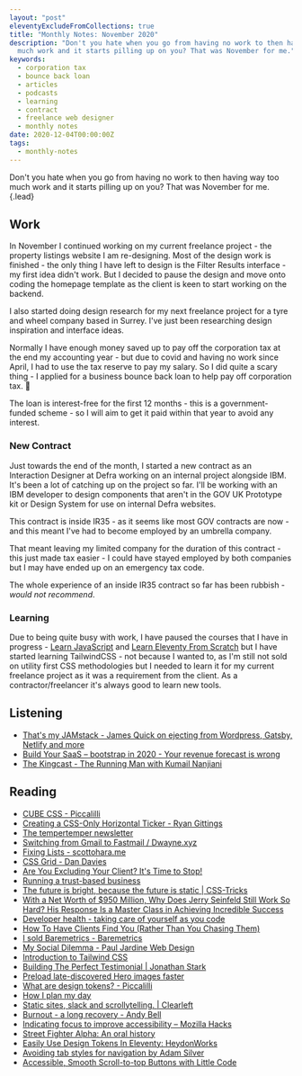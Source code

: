 ```yaml
---
layout: "post"
eleventyExcludeFromCollections: true
title: "Monthly Notes: November 2020"
description: "Don't you hate when you go from having no work to then having way too
  much work and it starts pilling up on you? That was November for me."
keywords:
  - corporation tax
  - bounce back loan
  - articles
  - podcasts
  - learning
  - contract
  - freelance web designer
  - monthly notes
date: 2020-12-04T00:00:00Z
tags:
  - monthly-notes
---
```

Don't you hate when you go from having no work to then having way too much work and it starts pilling up on you? That was November for me.{.lead}

## Work

In November I continued working on my current freelance project - the property listings website I am re-designing. Most of the design work is finished - the only thing I have left to design is the Filter Results interface - my first idea didn't work. But I decided to pause the design and move onto coding the homepage template as the client is keen to start working on the backend.

I also started doing design research for my next freelance project for a tyre and wheel company based in Surrey. I've just been researching design inspiration and interface ideas.

Normally I have enough money saved up to pay off the corporation tax at the end my accounting year - but due to covid and having no work since April, I had to use the tax reserve to pay my salary. So I did quite a scary thing - I applied for a business bounce back loan to help pay off corporation tax. 😬

The loan is interest-free for the first 12 months - this is a government-funded scheme - so I will aim to get it paid within that year to avoid any interest.

### New Contract

Just towards the end of the month, I started a new contract as an Interaction Designer at Defra working on an internal project alongside IBM. It's been a lot of catching up on the project so far. I'll be working with an IBM developer to design components that aren't in the GOV UK Prototype kit or Design System for use on internal Defra websites.

This contract is inside IR35 - as it seems like most GOV contracts are now - and this meant I've had to become employed by an umbrella company.

That meant leaving my limited company for the duration of this contract - this just made tax easier - I could have stayed employed by both companies but I may have ended up on an emergency tax code.

The whole experience of an inside IR35 contract so far has been rubbish - _would not recommend_.

### Learning

Due to being quite busy with work, I have paused the courses that I have in progress - [Learn JavaScript](https://www.learnjavascript.today) and [Learn Eleventy From Scratch](https://piccalil.li/course/learn-eleventy-from-scratch/) but I have started learning TailwindCSS - not because I wanted to, as I'm still not sold on utility first CSS methodologies but I needed to learn it for my current freelance project as it was a requirement from the client. As a contractor/freelancer it's always good to learn new tools.

## Listening

* [That's my JAMstack - James Quick on ejecting from Wordpress, Gatsby, Netlify and more](https://thatsmyjamstack.com/episodes/james-quick/)
* [Build Your SaaS – bootstrap in 2020 - Your revenue forecast is wrong](https://saas.transistor.fm/episodes/your-revenue-forecast-is-wrong)
* [The Kingcast - The Running Man with Kumail Nanjiani](https://radiopublic.com/the-kingcast-G2p2kv/s1!aef36)

## Reading

* [CUBE CSS - Piccalilli](https://piccalil.li/blog/cube-css/ "CUBE CSS - Piccalilli")
* [Creating a CSS-Only Horizontal Ticker - Ryan Gittings](https://www.ryangittings.co.uk/blog/pure-css-ticker/ "Creating a CSS-Only Horizontal Ticker - Ryan Gittings")
* [The tempertemper newsletter](https://www.tempertemper.net/blog/the-tempertemper-newsletter.html "The tempertemper newsletter")
* [Switching from Gmail to Fastmail / Dwayne.xyz](https://dwayne.xyz "Switching from Gmail to Fastmail / Dwayne.xyz")
* [Fixing Lists - scottohara.me](https://www.scottohara.me/blog/2019/01/12/lists-and-safari.html "Fixing Lists - scottohara.me")
* [CSS Grid - Dan Davies](https://www.dan-davies.co.uk/css-grid "CSS Grid - Dan Davies")
* [Are You Excluding Your Client? It's Time to Stop!](https://boagworld.com/working-in-web/client-management/ "Are You Excluding Your Client? It's Time to Stop!")
* [Running a trust-based business](https://gomakethings.com/running-a-trust-based-business/ "Running a trust-based business")
* [The future is bright, because the future is static | CSS-Tricks](https://css-tricks.com/the-future-is-bright-because-the-future-is-static/ "The future is bright, because the future is static | CSS-Tricks")
* [With a Net Worth of $950 Million, Why Does Jerry Seinfeld Still Work So Hard? His Response Is a Master Class in Achieving Incredible Success](https://www.inc.com/jeff-haden/with-a-net-worth-of-950-million-why-is-jerry-seinfeld-still-grinding-his-response-is-a-master-class-in-achieving-incredible-and-lasting-success.html "With a Net Worth of $950 Million, Why Does Jerry Seinfeld Still Work So Hard? His Response Is a Master Class in Achieving Incredible Success")
* [Developer health - taking care of yourself as you code](https://dev.to/christopherkade/developer-health-taking-care-of-yourself-as-you-code-1hh1 "Developer health - taking care of yourself as you code")
* [How To Have Clients Find You (Rather Than You Chasing Them)](https://www.wisecashhq.com/blog/how-to-have-clients-find-you-rather-than-you-chasing-them "How To Have Clients Find You (Rather Than You Chasing Them)")
* [I sold Baremetrics - Baremetrics](https://baremetrics.com/blog/i-sold-baremetrics "I sold Baremetrics - Baremetrics")
* [My Social Dilemma - Paul Jardine Web Design](https://pauljardine.co.uk/blog/my-social-dilemma/ "My Social Dilemma - Paul Jardine Web Design")
* [Introduction to Tailwind CSS](https://www.digitalocean.com/community/tutorials/css-tailwind-css "Introduction to Tailwind CSS")
* [Building The Perfect Testimonial | Jonathan Stark](https://jonathanstark.com/building-the-perfect-testimonial "Building The Perfect Testimonial | Jonathan Stark")
* [Preload late-discovered Hero images faster](https://addyosmani.com/blog/preload-hero-images/ "Preload late-discovered Hero images faster")
* [What are design tokens? - Piccalilli](https://piccalil.li/tutorial/what-are-design-tokens/ "What are design tokens? - Piccalilli")
* [How I plan my day](https://officeofwilson.medium.com/how-i-plan-my-day-9b487703ef5b "How I plan my day")
* [Static sites, slack and scrollytelling. | Clearleft](https://clearleft.com/posts/static-sites-slack-and-scrollytelling "Static sites, slack and scrollytelling. | Clearleft")
* [Burnout - a long recovery - Andy Bell](https://archive.hankchizljaw.com/wrote/burnout-a-long-recovery/ "Burnout - a long recovery - Andy Bell")
* [Indicating focus to improve accessibility – Mozilla Hacks](https://hacks.mozilla.org/2019/06/indicating-focus-to-improve-accessibility/ "Indicating focus to improve accessibility – Mozilla Hacks")
* [Street Fighter Alpha: An oral history](https://daverupert.com/2020/11/street-fighter-alpha/ "Street Fighter Alpha: An oral history")
* [Easily Use Design Tokens In Eleventy: HeydonWorks](https://heydonworks.com/article/design-tokens-in-eleventy/ "Easily Use Design Tokens In Eleventy: HeydonWorks")
* [Avoiding tab styles for navigation by Adam Silver](https://adamsilver.io/blog/avoiding-tab-styles-for-navigation/ "Avoiding tab styles for navigation by Adam Silver")
* [Accessible, Smooth Scroll-to-top Buttons with Little Code](https://ashleemboyer.com/blog/accessible-smooth-scroll-to-top-buttons-with-little-code "Accessible, Smooth Scroll-to-top Buttons with Little Code")
